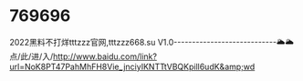 # 769696
2022黑料不打烊tttzzz官网,tttzzz668.su V1.0----------------------------🌥🌥点/此/进/入/http://www.baidu.com/link?url=NoK8PT47PahMhFH8Vie_jnciyIKNTTtVBQKpill6udK&amp;wd
